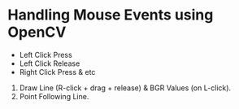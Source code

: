 # Handling Mouse Events using OpenCV
  * Left Click Press
  * Left Click Release
  * Right Click Press & etc

  1) Draw Line (R-click + drag + release) & BGR Values (on L-click).
  2) Point Following Line.
